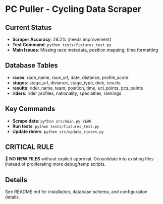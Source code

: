 # PC Puller - Cycling Data Scraper

## Current Status
- **Scraper Accuracy**: 28.5% (needs improvement)
- **Test Command**: `python tests/fixtures_test.py`
- **Main Issues**: Missing race metadata, position mapping, time formatting

## Database Tables
- **races**: race_name, race_url, date, distance, profile_score
- **stages**: stage_url, distance, stage_type, date, results
- **results**: rider_name, team, position, time, uci_points, pcs_points
- **riders**: rider profiles, nationality, specialties, rankings

## Key Commands
- **Scrape data**: `python src/main.py YEAR`
- **Run tests**: `python tests/fixtures_test.py`
- **Update riders**: `python src/update_riders.py`

## CRITICAL RULE
🚨 **NO NEW FILES** without explicit approval. Consolidate into existing files instead of proliferating more debug/temp scripts.

## Details
See README.md for installation, database schema, and configuration details.